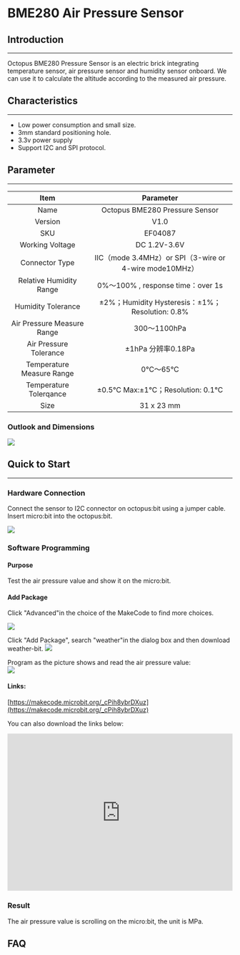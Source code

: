 # BME280 Air Pressure Sensor 

## Introduction
---
Octopus BME280 Pressure Sensor is an electric brick integrating temperature sensor, air pressure sensor and humidity sensor onboard. We can use it to  calculate the altitude according to the measured air pressure.

## Characteristics
---
- Low power consumption and small size.
- 3mm standard positioning hole.
- 3.3v power supply
- Support I2C and SPI protocol.
## Parameter
---
Item | Parameter 
:-: | :-: 
Name|Octopus BME280 Pressure Sensor
Version|V1.0
SKU| EF04087
Working Voltage|DC 1.2V-3.6V
Connector Type|IIC（mode 3.4MHz）or SPI（3-wire or 4-wire mode10MHz）
Relative Humidity Range|0%～100% , response time：over 1s
Humidity Tolerance|±2%；Humidity Hysteresis：±1%；Resolution: 0.8%
Air Pressure Measure Range|300～1100hPa
Air Pressure Tolerance|±1hPa 分辨率0.18Pa
Temperature Measure Range|0℃～65℃
Temperature Tolerqance|±0.5℃ Max:±1℃；Resolution: 0.1℃
Size|31 x 23 mm

### Outlook and Dimensions
![](./images/ZCHyqrg.png)

## Quick to Start
---
### Hardware Connection

Connect the sensor to I2C connector on octopus:bit using a jumper cable. Insert micro:bit into the octopus:bit.

![](./images/TGFmmNb.png)

### Software Programming

#### Purpose
Test the air pressure value and show it on the micro:bit.

#### Add Package
Click "Advanced"in the choice of the MakeCode to find more choices.

![](./images/LjMR5IU.png)

Click "Add Package", search "weather"in the dialog box and then download weather-bit.
![](./images/2pzeQRn.png)

Program as the picture shows and read the air pressure value:  
![](./images/uzGqxBD.png)

#### Links:
[https://makecode.microbit.org/_cPih8ybrDXuz](https://makecode.microbit.org/_cPih8ybrDXuz)

You can also download the links below:
<div style="position:relative;height:0;padding-bottom:70%;overflow:hidden;"><iframe style="position:absolute;top:0;left:0;width:100%;height:100%;" src="https://makecode.microbit.org/#pub:_0Eji5aiUVWPi" frameborder="0" sandbox="allow-popups allow-forms allow-scripts allow-same-origin"></iframe></div>

### Result
The air pressure value is scrolling on the micro:bit, the unit is MPa.

## FAQ
